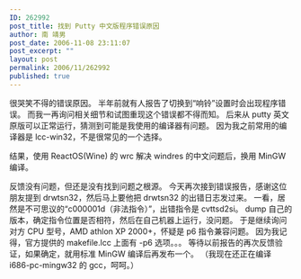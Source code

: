 ```yaml
---
ID: 262992
post_title: 找到 Putty 中文版程序错误原因
author: 南 靖男
post_date: 2006-11-08 23:11:07
post_excerpt: ""
layout: post
permalink: 2006/11/262992
published: true
---
```

很哭笑不得的错误原因。
半年前就有人报告了切换到“响铃”设置时会出现程序错误。
而我一再询问相关细节和试图重现这个错误都不得而知。
后来从 putty 英文原版可以正常运行，猜测到可能是我使用的编译器有问题。
因为我之前常用的编译器是 lcc-win32，不是很常见的一个选择。
<!--more-->结果，使用 ReactOS(Wine) 的 wrc 解决 windres 的中文问题后，换用 MinGW 编译。
反馈没有问题，但还是没有找到问题之根源。
今天再次接到错误报告，感谢这位朋友提到 drwtsn32，然后马上要他把 drwtsn32 的出错日志发过来。
一看，居然是不可思议的“c000001d（非法指令）”，出错指令是 cvttsd2si。
dump 自己的版本，确定指令位置是否相符，然后在自己机器上运行，没问题。
于是继续询问对方 CPU 型号，AMD athlon XP 2000+，怀疑是 p6 指令兼容问题。
因为我记得，官方提供的 makefile.lcc 上面有 -p6 选项。。。
等待以前报告的再次反馈验证，如果确定，就用标准 MinGW 编译后再发布一个。
（我现在还正在编译 i686-pc-mingw32 的 gcc，呵呵。）